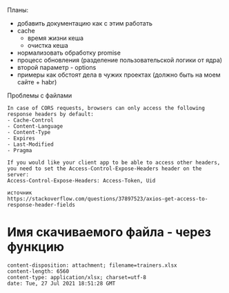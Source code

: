 Планы:

+ добавить документацию как с этим работать
+ cache
  - время жизни кеша
  - очистка кеша
+ нормализовать обработку promise
+ процесс обновления (разделение пользовательской логики от ядра)
+ второй параметр - options
+ примеры как обстоят дела в чужих проектах (должно быть на моем сайте + habr)


Проблемы с файлами

    In case of CORS requests, browsers can only access the following response headers by default:
    - Cache-Control
    - Content-Language
    - Content-Type
    - Expires
    - Last-Modified
    - Pragma
    
    If you would like your client app to be able to access other headers,
    you need to set the Access-Control-Expose-Headers header on the server:
    Access-Control-Expose-Headers: Access-Token, Uid
    
    источник
    https://stackoverflow.com/questions/37897523/axios-get-access-to-response-header-fields


# Имя скачиваемого файла - через функцию

    content-disposition: attachment; filename=trainers.xlsx
    content-length: 6560
    content-type: application/xlsx; charset=utf-8
    date: Tue, 27 Jul 2021 18:51:28 GMT